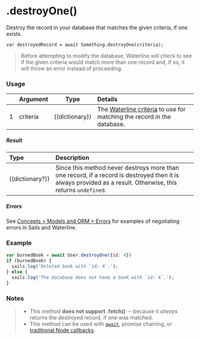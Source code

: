# .destroyOne()

Destroy the record in your database that matches the given criteria, if one exists.

```usage
var destroyedRecord = await Something.destroyOne(criteria);
```

> Before attempting to modify the database, Waterline will check to see if the given criteria would match more than one record and, if so, it will throw an error instead of proceeding.


### Usage

|   |     Argument        | Type              | Details                            |
|---|:--------------------|-------------------|:-----------------------------------|
| 1 | criteria            | ((dictionary))    | The [Waterline criteria](https://sailsjs.com/documentation/concepts/models-and-orm/query-language) to use for matching the record in the database.

##### Result

| Type                | Description      |
|:--------------------|:-----------------|
| ((dictionary?))     | Since this method never destroys more than one record, if a record is destroyed then it is always provided as a result.  Otherwise, this returns `undefined`.


##### Errors

See [Concepts > Models and ORM > Errors](https://sailsjs.com/documentation/concepts/models-and-orm/errors) for examples of negotiating errors in Sails and Waterline.


### Example

```javascript
var burnedBook = await User.destroyOne({id: 4})
if (burnedBook) {
  sails.log('Deleted book with `id: 4`.');
} else {
  sails.log('The database does not have a book with `id: 4`.');
}
```


### Notes
> + This method **does not support .fetch()** -- because it _always_ returns the destroyed record, if one was matched.
> + This method can be used with [`await`](https://github.com/mikermcneil/parley/tree/49c06ee9ed32d9c55c24e8a0e767666a6b60b7e8#usage), promise chaining, or [traditional Node callbacks](https://sailsjs.com/documentation/reference/waterline-orm/queries/exec).


<docmeta name="displayName" value=".destroyOne()">
<docmeta name="pageType" value="method">
